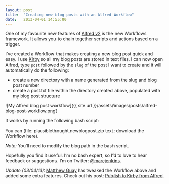 ```yaml
---
layout: post
title:  "Creating new blog posts with an Alfred Workflow"
date:   2013-04-01 14:55:00
---
```

One of my favourite new features of [Alfred v2](http://blog.alfredapp.com/2013/03/14/alfred-v2-is-here/) is the new Workflows framework. It allows you to chain together scripts and actions based on a trigger.

I’ve created a Workflow that makes creating a new blog post quick and easy. I use [Kirby](http://www.getkirby.com) so all my blog posts are stored in text files. I can now open Alfred, type <code>post</code> followed by the <code>slug</code> of the post I want to create and it will automatically do the following:

* create a new directory with a name generated from the slug and blog post number
* create a post.txt file within the directory created above, populated with my blog post structure

![My Alfred blog post workflow]({{ site.url }}/assets/images/posts/alfred-blog-post-workflow.png)

It works by running the following bash script:

<script src="https://gist.github.com/marcjenkins/6599395.js"></script>

You can (file: plausiblethought.newblogpost.zip text: download the Workflow here).

*Note:* You’ll need to modify the blog path in the bash script.

Hopefully you find it useful. I’m no bash expert, so I’d to love to hear feedback or suggestions. I’m on Twitter: [@marcjenkins](http://www.twitter.com/marcjenkins).

*Update (03/04/13):* [Matthew Guay](http://techinch.com) has tweaked the Workflow above and added some extra features. Check out his post: [Publish to Kirby from Alfred](http://techinch.com/blog/publish-to-kirby-from-alfred).